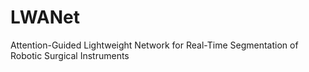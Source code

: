 # LWANet
Attention-Guided Lightweight Network for Real-Time Segmentation of Robotic Surgical Instruments
